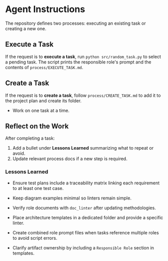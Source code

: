 # Agent Instructions

The repository defines two processes: executing an existing task or creating a
new one.

## Execute a Task
If the request is to **execute a task**, run `python src/random_task.py` to select a pending task. The script prints the responsible role's prompt and the contents of `process/EXECUTE_TASK.md`.

## Create a Task
If the request is to **create a task**, follow `process/CREATE_TASK.md` to add
it to the project plan and create its folder.

- Work on one task at a time.

## Reflect on the Work
After completing a task:
1. Add a bullet under **Lessons Learned** summarizing what to repeat or avoid.
2. Update relevant process docs if a new step is required.

### Lessons Learned

- Ensure test plans include a traceability matrix linking each requirement to at least one test case.
- Keep diagram examples minimal so linters remain simple.

- Verify role documents with `doc_linter` after updating methodologies.
- Place architecture templates in a dedicated folder and provide a specific linter.
- Create combined role prompt files when tasks reference multiple roles to avoid script errors.
- Clarify artifact ownership by including a `Responsible Role` section in templates.
